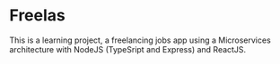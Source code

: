 # Freelas
This is a learning project, a freelancing jobs app using a Microservices architecture with NodeJS (TypeSript and Express) and ReactJS.
